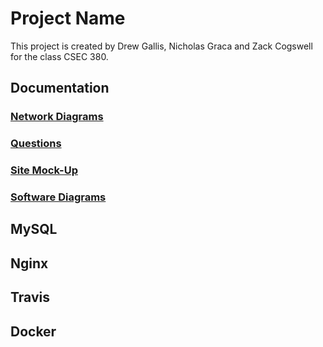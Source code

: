# Project Name

This project is created by Drew Gallis, Nicholas Graca and Zack Cogswell for the class CSEC 380.

## Documentation
### [Network Diagrams](https://github.com/drewgallis/csec380-p1/tree/master/Documentation/Network%20Diagrams)

### [Questions](https://github.com/drewgallis/csec380-p1/tree/master/Documentation/Questions)

### [Site Mock-Up](https://github.com/drewgallis/csec380-p1/tree/master/Documentation/Site%20Mock-UP)

### [Software Diagrams](https://github.com/drewgallis/csec380-p1/tree/master/Documentation/Software%20Diagrams)

## MySQL

## Nginx

## Travis

## Docker
